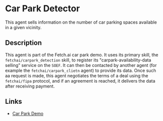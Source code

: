 # Car Park Detector

This agent sells information on the number of car parking spaces available in a given vicinity.

## Description

This agent is part of the Fetch.ai car park demo. It uses its primary skill, the `fetchai/carpark_detection` skill, to register its "carpark-availability-data selling" service on the `SOEF`. It can then be contacted by another agent (for example the `fetchai/carpark_clietn` agent) to provide its data. Once such aa request is made, this agent negotiates the terms of a deal using the `fetchai/fipa` protocol, and if an agreement is reached, it delivers the data after receiving payment.

## Links

* <a href="https://docs.fetch.ai/aea/car-park-skills/" target="_blank">Car Park Demo</a>
